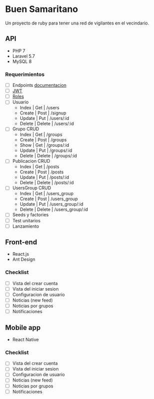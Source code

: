 # Buen Samaritano

Un proyecto de ruby para tener una red de vigilantes en el vecindario.

## API

- PHP 7
- Laravel 5.7
- MySQL 8

### Requerimientos

- [ ] Endpoints [documentacion](https://github.com/mpociot/laravel-apidoc-generator)
- [ ] [JWT](https://github.com/tymondesigns/jwt-auth)
- [ ] [Roles](https://medium.com/@cvallejo/autenticaci%C3%B3n-de-usuarios-y-roles-en-laravel-5-5-97ab59552d91)
- [ ] Usuario 
  - Index | Get | /users
  - Create | Post | /signup
  - Update | Put | /users/:id
  - Delete | Delete | /users/:id
- [ ] Grupo CRUD
  - Index | Get | /groups
  - Create | Post | /groups
  - Show | Get | /groups/:id
  - Update | Put | /groups/:id
  - Delete | Delete | /groups/:id
- [ ] Publicacion CRUD
  - Index | Get | /posts
  - Create | Post | /posts
  - Update | Put | /posts/:id
  - Delete | Delete | /posts/:id
- [ ] UsersGroup CRUD
  - Index | Get | /users_group
  - Create | Post | /users_group
  - Update | Put | /users_group/:id
  - Delete | Delete | /users_group/:id
- [ ] Seeds y factories
- [ ] Test unitarios
- [ ] Lanzamiento

## Front-end

- React.js
- Ant Design

### Checklist

- [ ] Vista del crear cuenta
- [ ] Vista del iniciar sesion
- [ ] Configuracion de usuario
- [ ] Noticias (new feed)
- [ ] Noticias por grupos
- [ ] Notificaciones

## Mobile app

- React Native

### Checklist

- [ ] Vista del crear cuenta
- [ ] Vista del iniciar sesion
- [ ] Configuracion de usuario
- [ ] Noticias (new feed)
- [ ] Noticias por grupos
- [ ] Notificaciones
